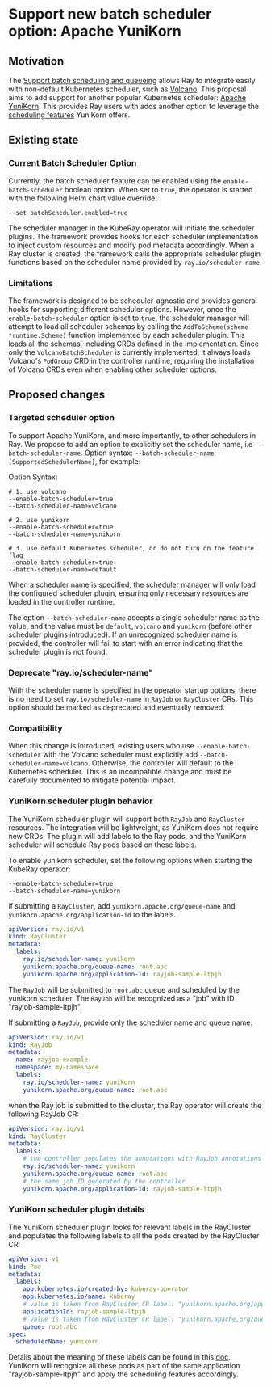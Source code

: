 # Support new batch scheduler option: Apache YuniKorn

## Motivation

The [Support batch scheduling and queueing](https://github.com/ray-project/kuberay/issues/213) allows Ray to integrate
easily with non-default Kubernetes scheduler, such as [Volcano](https://volcano.sh/). This proposal aims to add support for
another popular Kubernetes scheduler: [Apache YuniKorn](https://yunikorn.apache.org/). This provides Ray users with 
adds another option to leverage the [scheduling features](https://yunikorn.apache.org/docs/next/get_started/core_features)
YuniKorn offers.

## Existing state

### Current Batch Scheduler Option

Currently, the batch scheduler feature can be enabled using the `enable-batch-scheduler` boolean option.
When set to `true`, the operator is started with the following Helm chart value override:

```shell
--set batchScheduler.enabled=true
```

The scheduler manager in the KubeRay operator will initiate the scheduler plugins. The framework provides hooks for
each scheduler implementation to inject custom resources and modify pod metadata accordingly. When a Ray cluster is
created, the framework calls the appropriate scheduler plugin functions based on the scheduler name provided
by `ray.io/scheduler-name`.

### Limitations

The framework is designed to be scheduler-agnostic and provides general hooks for supporting different scheduler options.
However, once the `enable-batch-scheduler` option is set to `true`, the scheduler manager will attempt to load all
scheduler schemas by calling the `AddToScheme(scheme *runtime.Scheme)` function implemented by each scheduler plugin.
This loads all the schemas, including CRDs defined in the implementation. Since only the `VolcanoBatchScheduler`
is currently implemented, it always loads Volcano's `PodGroup` CRD in the controller runtime,
requiring the installation of Volcano CRDs even when enabling other scheduler options.

## Proposed changes

### Targeted scheduler option

To support Apache YuniKorn, and more importantly, to other schedulers in Ray.
We propose to add an option to explicitly set the scheduler name, i.e `--batch-scheduler-name`.
Option syntax: `--batch-scheduler-name [SupportedSchedulerName]`, for example:

Option Syntax:

```shell
# 1. use volcano
--enable-batch-scheduler=true
--batch-scheduler-name=volcano

# 2. use yunikorn
--enable-batch-scheduler=true
--batch-scheduler-name=yunikorn

# 3. use default Kubernetes scheduler, or do not turn on the feature flag
--enable-batch-scheduler=true
--batch-scheduler-name=default
```

When a scheduler name is specified, the scheduler manager will only load the configured scheduler plugin,
ensuring only necessary resources are loaded in the controller runtime.

The option `--batch-scheduler-name` accepts a single scheduler name as the value, and the value must be `default`,
`volcano` and `yunikorn` (before other scheduler plugins introduced). If an unrecognized scheduler name is provided,
the controller will fail to start with an error indicating that the scheduler plugin is not found.

### Deprecate "ray.io/scheduler-name"

With the scheduler name is specified in the operator startup options, there is no need to set `ray.io/scheduler-name`
in `RayJob` or `RayCluster` CRs. This option should be marked as deprecated and eventually removed.

### Compatibility

When this change is introduced, existing users who use `--enable-batch-scheduler` with the Volcano scheduler
must explicitly add `--batch-scheduler-name=volcano`. Otherwise, the controller will default to the Kubernetes scheduler.
This is an incompatible change and must be carefully documented to mitigate potential impact.

### YuniKorn scheduler plugin behavior

The YuniKorn scheduler plugin will support both `RayJob` and `RayCluster` resources. The integration will be lightweight,
as YuniKorn does not require new CRDs. The plugin will add labels to the Ray pods, and the YuniKorn scheduler will
schedule Ray pods based on these labels.

To enable yunikorn scheduler, set the following options when starting the KubeRay operator:

```shell
--enable-batch-scheduler=true
--batch-scheduler-name=yunikorn
```

if submitting a `RayCluster`, add `yunikorn.apache.org/queue-name` and `yunikorn.apache.org/application-id` to the labels.

```yaml
apiVersion: ray.io/v1
kind: RayCluster
metadata:
  labels:
    ray.io/scheduler-name: yunikorn
    yunikorn.apache.org/queue-name: root.abc
    yunikorn.apache.org/application-id: rayjob-sample-ltpjh 
```

The `RayJob` will be submitted to `root.abc` queue and scheduled by the yunikorn scheduler. The `RayJob` will be
recognized as a "job" with ID "rayjob-sample-ltpjh".

If submitting a `RayJob`, provide only the scheduler name and queue name:

```yaml
apiVersion: ray.io/v1
kind: RayJob
metadata:
  name: rayjob-example
  namespace: my-namespace
  labels:
    ray.io/scheduler-name: yunikorn
    yunikorn.apache.org/queue-name: root.abc
```

when the Ray job is submitted to the cluster, the Ray operator will create the following RayJob CR:

```yaml
apiVersion: ray.io/v1
kind: RayCluster
metadata:
  labels:
    # the controller populates the annotations with RayJob annotations
    ray.io/scheduler-name: yunikorn
    yunikorn.apache.org/queue-name: root.abc
    # the same job ID generated by the controller
    yunikorn.apache.org/application-id: rayjob-sample-ltpjh 
```

### YuniKorn scheduler plugin details

The YuniKorn scheduler plugin looks for relevant labels in the RayCluster and populates the following labels
to all the pods created by the RayCluster CR:

```yaml
apiVersion: v1
kind: Pod
metadata:
  labels:
    app.kubernetes.io/created-by: kuberay-operator
    app.kubernetes.io/name: kuberay
    # value is taken from RayCluster CR label: "yunikorn.apache.org/application-id"
    applicationId: rayjob-sample-ltpjh
    # value is taken from RayCluster CR label: "yunikorn.apache.org/queue"
    queue: root.abc
spec:
  schedulerName: yunikorn
```
Details about the meaning of these labels can be found in this
[doc](https://yunikorn.apache.org/docs/user_guide/labels_and_annotations_in_yunikorn#labels-and-annotations-in-yunikorn).
YuniKorn will recognize all these pods as part of the same application "rayjob-sample-ltpjh" and apply the
scheduling features accordingly.


